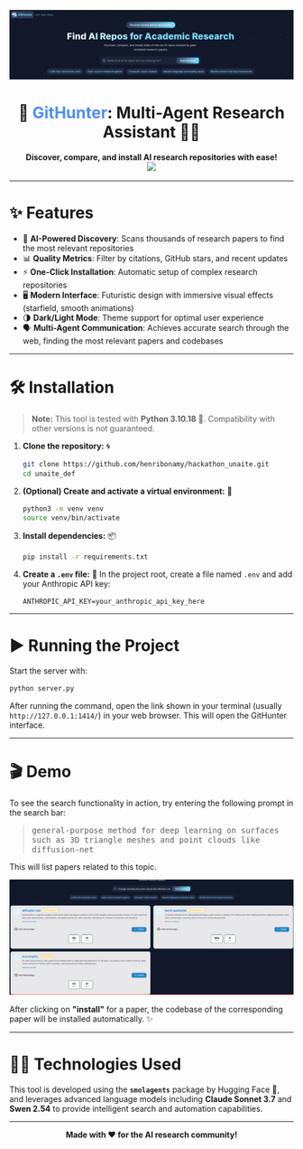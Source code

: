 <!-- Centered teaser image -->
<p align="center">
  <img src="res/teaser_unait.png" alt="GitHunter Teaser" width="600"/>
</p>

<h1 align="center">🚀 <span style="color:#4F8EF7">GitHunter</span>: Multi-Agent Research Assistant 🕵️‍♂️</h1>

<p align="center">
  <b>Discover, compare, and install AI research repositories with ease!</b> <br>
  <img src="https://img.shields.io/badge/License-MIT-green?style=flat-square"/>
</p>

---

# ✨ Features

- 🤖 **AI-Powered Discovery**: Scans thousands of research papers to find the most relevant repositories
- 📊 **Quality Metrics**: Filter by citations, GitHub stars, and recent updates
- ⚡ **One-Click Installation**: Automatic setup of complex research repositories
- 🖥️ **Modern Interface**: Futuristic design with immersive visual effects (starfield, smooth animations)
- 🌗 **Dark/Light Mode**: Theme support for optimal user experience
- 🗣️ **Multi-Agent Communication**: Achieves accurate search through the web, finding the most relevant papers and codebases

---

# 🛠️ Installation

> **Note:** This tool is tested with <b>Python 3.10.18</b> 🐍. Compatibility with other versions is not guaranteed.

1. <b>Clone the repository:</b> 🌀
   ```sh
   git clone https://github.com/henribonamy/hackathon_unaite.git
   cd unaite_def
   ```

2. <b>(Optional) Create and activate a virtual environment:</b> 🐍
   ```sh
   python3 -m venv venv
   source venv/bin/activate
   ```

3. <b>Install dependencies:</b> 📦
   ```sh
   pip install -r requirements.txt
   ```

4. <b>Create a <code>.env</code> file:</b> 🔑
   In the project root, create a file named `.env` and add your Anthropic API key:
   ```env
   ANTHROPIC_API_KEY=your_anthropic_api_key_here
   ```

---

# ▶️ Running the Project

Start the server with:
```sh
python server.py
```

After running the command, open the link shown in your terminal (usually `http://127.0.0.1:1414/`) in your web browser. This will open the GitHunter interface.

---

# 🎬 Demo

To see the search functionality in action, try entering the following prompt in the search bar:

> <kbd>general-purpose method for deep learning on surfaces such as 3D triangle meshes and point clouds like diffusion-net</kbd>

This will list papers related to this topic.

<!-- Centered search result teaser image -->
<p align="center">
  <img src="res/teaser_search.png" alt="Search Result Teaser" width="700"/>
</p>

After clicking on <b>"install"</b> for a paper, the codebase of the corresponding paper will be installed automatically. ✨

---

# 🧑‍💻 Technologies Used

This tool is developed using the <b>`smolagents`</b> package by Hugging Face 🤗, and leverages advanced language models including <b>Claude Sonnet 3.7</b> and <b>Swen 2.54</b> to provide intelligent search and automation capabilities.

---

<p align="center">
  <b>Made with ❤️ for the AI research community!</b>
</p>